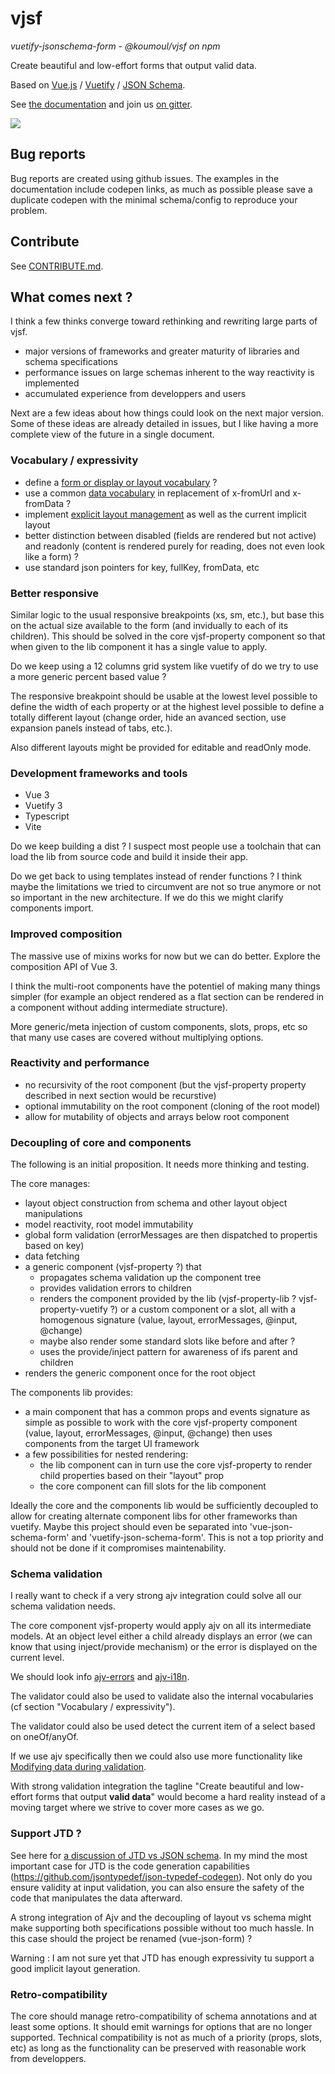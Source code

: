 # vjsf

*vuetify-jsonschema-form* - *@koumoul/vjsf on npm*

Create beautiful and low-effort forms that output valid data.

Based on [Vue.js](https://vuejs.org/) / [Vuetify](https://vuetifyjs.com/) / [JSON Schema](https://json-schema.org/).

See [the documentation](https://koumoul-dev.github.io/vuetify-jsonschema-form/latest/) and join us [on gitter](https://gitter.im/koumoul-dev/vjsf).

![](doc/static/vjsf.gif)

## Bug reports

Bug reports are created using github issues. The examples in the documentation include codepen links, as much as possible please save a duplicate codepen with the minimal schema/config to reproduce your problem.

## Contribute

See [CONTRIBUTE.md](./CONTRIBUTE.md).

## What comes next ?

I think a few thinks converge toward rethinking and rewriting large parts of vjsf.

  - major versions of frameworks and greater maturity of libraries and schema specifications
  - performance issues on large schemas inherent to the way reactivity is implemented
  - accumulated experience from developpers and users

Next are a few ideas about how things could look on the next major version. Some of these ideas are already detailed in issues, but I like having a more complete view of the future in a single document.

### Vocabulary / expressivity

  - define a [form or display or layout vocabulary](https://github.com/koumoul-dev/vuetify-jsonschema-form/issues/304) ?
  - use a common [data vocabulary](https://github.com/koumoul-dev/vuetify-jsonschema-form/issues/306) in replacement of x-fromUrl and x-fromData ?
  - implement [explicit layout management](https://github.com/koumoul-dev/vuetify-jsonschema-form/issues/293) as well as the current implicit layout
  - better distinction between disabled (fields are rendered but not active) and readonly (content is rendered purely for reading, does not even look like a form) ?
  - use standard json pointers for key, fullKey, fromData, etc


### Better responsive

Similar logic to the usual responsive breakpoints (xs, sm, etc.), but base this on the actual size available to the form (and invidually to each of its children). This should be solved in the core vjsf-property component so that when given to the lib component it has a single value to apply.

Do we keep using a 12 columns grid system like vuetify of do we try to use a more generic percent based value ?

The responsive breakpoint should be usable at the lowest level possible to define the width of each property or at the highest level possible to define a totally different layout (change order, hide an avanced section, use expansion panels instead of tabs, etc.).

Also different layouts might be provided for editable and readOnly mode.

### Development frameworks and tools

  - Vue 3
  - Vuetify 3
  - Typescript
  - Vite

Do we keep building a dist ? I suspect most people use a toolchain that can load the lib from source code and build it inside their app.

Do we get back to using templates instead of render functions ? I think maybe the limitations we tried to circumvent are not so true anymore or not so important in the new architecture. If we do this we might clarify components import.

### Improved composition

The massive use of mixins works for now but we can do better. Explore the composition API of Vue 3.

I think the multi-root components have the potentiel of making many things simpler (for example an object rendered as a flat section can be rendered in a component without adding intermediate structure).

More generic/meta injection of custom components, slots, props, etc so that many use cases are covered without multiplying options.

### Reactivity and performance

  - no recursivity of the root component (but the vjsf-property property described in next section would be recurstive)
  - optional immutability on the root component (cloning of the root model)
  - allow for mutability of objects and arrays below root component


### Decoupling of core and components

The following is an initial proposition. It needs more thinking and testing.

The core manages:

  - layout object construction from schema and other layout object manipulations
  - model reactivity, root model immutability
  - global form validation (errorMessages are then dispatched to propertis based on key)
  - data fetching
  - a generic component (vjsf-property ?) that
    - propagates schema validation up the component tree
    - provides validation errors to children
    - renders the component provided by the lib (vjsf-property-lib ? vjsf-property-vuetify ?) or a custom component or a slot, all with a homogenous signature (value, layout, errorMessages, @input, @change)
    - maybe also render some standard slots like before and after ?
    - uses the provide/inject pattern for awareness of ifs parent and children
  - renders the generic component once for the root object

The components lib provides:

  - a main component that has a common props and events signature as simple as possible to work with the core vjsf-property component (value, layout, errorMessages, @input, @change) then uses components from the target UI framework
  - a few possibilities for nested rendering:
    - the lib component can in turn use the core vjsf-property to render child properties based on their "layout" prop
    - the core component can fill slots for the lib component

Ideally the core and the components lib would be sufficiently decoupled to allow for creating alternate component libs for other frameworks than vuetify. Maybe this project should even be separated into 'vue-json-schema-form' and 'vuetify-json-schema-form'. This is not a top priority and should not be done if it compromises maintenability.

### Schema validation

I really want to check if a very strong ajv integration could solve all our schema validation needs.

The core component vjsf-property would apply ajv on all its intermediate models. At an object level either a child already displays an error (we can know that using inject/provide mechanism) or the error is displayed on the current level.

We should look info [ajv-errors](https://www.npmjs.com/package/ajv-errors) and [ajv-i18n](https://github.com/ajv-validator/ajv-i18n).

The validator could also be used to validate also the internal vocabularies (cf section "Vocabulary / expressivity").

The validator could also be used detect the current item of a select based on oneOf/anyOf.

If we use ajv specifically then we could also use more functionality like [Modifying data during validation](https://ajv.js.org/guide/modifying-data.html).

With strong validation integration the tagline "Create beautiful and low-effort forms that output **valid data**" would become a hard reality instead of a moving target where we strive to cover more cases as we go.

### Support JTD ?

See here for [a discussion of JTD vs JSON schema](https://ajv.js.org/guide/schema-language.html). In my mind the most important case for JTD is the code generation capabilities (https://github.com/jsontypedef/json-typedef-codegen). Not only do you ensure validity at input validation, you can also ensure the safety of the code that manipulates the data afterward.

A strong integration of Ajv and the decoupling of layout vs schema might make supporting both specifications possible without too much hassle. In this case should the project be renamed (vue-json-form) ?

Warning : I am not sure yet that JTD has enough expressivity tu support a good implicit layout generation.

### Retro-compatibility

The core should manage retro-compatibility of schema annotations and at least some options. It should emit warnings for options that are no longer supported. Technical compatibility is not as much of a priority (props, slots, etc) as long as the functionality can be preserved with reasonable work from developpers.